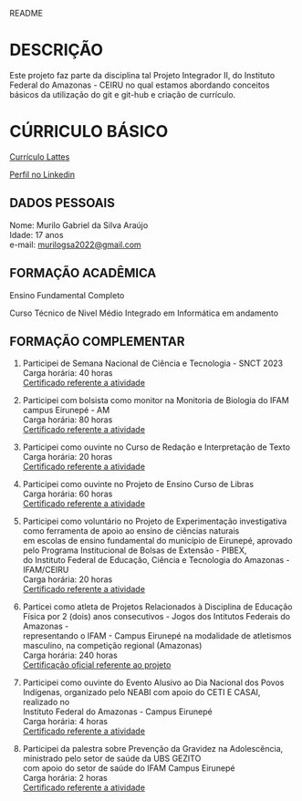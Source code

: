 README

# DESCRIÇÃO

Este projeto faz parte da disciplina tal Projeto Integrador II, do Instituto Federal do Amazonas - CEIRU no qual estamos abordando conceitos básicos da utilização do git e git-hub e criação de currículo.

# CÚRRICULO BÁSICO

[Currículo Lattes](http://lattes.cnpq.br/4472739782535691)

[Perfil no Linkedin](https://www.linkedin.com/in/murilo-gabriel-da-silva-ara%C3%BAjo-a7a8222bb)
## DADOS PESSOAIS

Nome: Murilo Gabriel da Silva Araújo\
Idade: 17 anos\
e-mail: murilogsa2022@gmail.com

## FORMAÇÃO ACADÊMICA

Ensino Fundamental Completo 

Curso Técnico de Nivel Médio Integrado em Informática em andamento 

## FORMAÇÃO COMPLEMENTAR

1. Participei de Semana Nacional de Ciência e Tecnologia - SNCT 2023\
   Carga horária: 40 horas\
   [Certificado referente a atividade](certificado_1.pdf)
   
2. Participei com bolsista como monitor na Monitoria de Biologia do IFAM campus Eirunepé - AM\
   Carga horária: 80 horas\
   [Certificado referente a atividade](certificado_2.pdf)
   
3. Participei como ouvinte no Curso de Redação e Interpretação de Texto\
   Carga horária: 20 horas\
   [Certificado referente a atividade](certificado_3.pdf)

4. Participei como ouvinte no Projeto de Ensino Curso de Libras\
   Carga horária: 60 horas\
   [Certificado referente a atividade](certificado_4.pdf)

5. Participei como voluntário no Projeto de Experimentação investigativa como ferramenta de apoio ao ensino de ciências naturais\
   em escolas de ensino fundamental do município de Eirunepé, aprovado pelo Programa Institucional de Bolsas de Extensão - PIBEX,\
   do Instituto Federal de Educação, Ciência e Tecnologia do Amazonas - IFAM/CEIRU\
   Carga horária: 20 horas\
   [Certificado referente a atividade](certificado_5.pdf)
   
6. Particei como atleta de Projetos Relacionados à Disciplina de Educação Física por 2 (dois) anos consecutivos - Jogos dos Intitutos Federais do Amazonas -\
   representando o IFAM - Campus Eirunepé na modalidade de atletismos masculino, na competição regional (Amazonas)\
   Carga horária: 240 horas\
   [Certificação oficial referente ao projeto](certificado_6.pdf)

7. Participei como ouvinte do Evento Alusivo ao Dia Nacional dos Povos Indígenas, organizado pelo NEABI com apoio do CETI E CASAI, realizado no\
   Instituto Federal do Amazonas - Campus Eirunepé\
   Carga horária: 4 horas\
   [Certificado referente a atividade](certificado_7.pdf)

8. Participei da palestra sobre Prevenção da Gravidez na Adolescência, ministrado pelo setor de saúde da UBS GEZITO\
   com apoio do setor de saúde do IFAM Campus Eirunepé\
   Carga horária: 2 horas\
   [Certificado referente a atividade](certificado_8.pdf)
